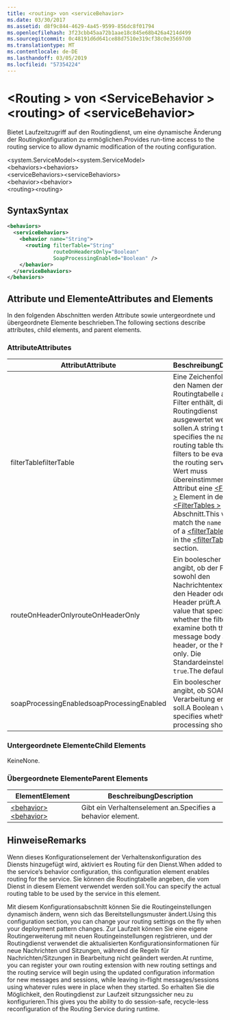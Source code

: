 ```yaml
---
title: <routing> von <serviceBehavior>
ms.date: 03/30/2017
ms.assetid: d8f9c844-4629-4a45-9599-856dc8f01794
ms.openlocfilehash: 3f23cbb45aa72b1aae18c845e68b426a4214d499
ms.sourcegitcommit: 0c48191d6d641ce88d7510e319cf38c0e35697d0
ms.translationtype: MT
ms.contentlocale: de-DE
ms.lasthandoff: 03/05/2019
ms.locfileid: "57354224"
---
```

# <a name="routing-of-servicebehavior"></a><span data-ttu-id="541eb-102">\<Routing > von \<ServiceBehavior ></span><span class="sxs-lookup"><span data-stu-id="541eb-102">\<routing> of \<serviceBehavior></span></span>
<span data-ttu-id="541eb-103">Bietet Laufzeitzugriff auf den Routingdienst, um eine dynamische Änderung der Routingkonfiguration zu ermöglichen.</span><span class="sxs-lookup"><span data-stu-id="541eb-103">Provides run-time access to the routing service to allow dynamic modification of the routing configuration.</span></span>  
  
 <span data-ttu-id="541eb-104">\<system.ServiceModel></span><span class="sxs-lookup"><span data-stu-id="541eb-104">\<system.ServiceModel></span></span>  
<span data-ttu-id="541eb-105">\<behaviors></span><span class="sxs-lookup"><span data-stu-id="541eb-105">\<behaviors></span></span>  
<span data-ttu-id="541eb-106">\<serviceBehaviors></span><span class="sxs-lookup"><span data-stu-id="541eb-106">\<serviceBehaviors></span></span>  
<span data-ttu-id="541eb-107">\<behavior></span><span class="sxs-lookup"><span data-stu-id="541eb-107">\<behavior></span></span>  
<span data-ttu-id="541eb-108">\<routing></span><span class="sxs-lookup"><span data-stu-id="541eb-108">\<routing></span></span>  
  
## <a name="syntax"></a><span data-ttu-id="541eb-109">Syntax</span><span class="sxs-lookup"><span data-stu-id="541eb-109">Syntax</span></span>  
  
```xml  
<behaviors>
  <serviceBehaviors>
    <behavior name="String">
      <routing filterTable="String"
               routeOnHeadersOnly="Boolean"
               SoapProcessingEnabled="Boolean" />
    </behavior>
  </serviceBehaviors>
</behaviors>
```  
  
## <a name="attributes-and-elements"></a><span data-ttu-id="541eb-110">Attribute und Elemente</span><span class="sxs-lookup"><span data-stu-id="541eb-110">Attributes and Elements</span></span>  
 <span data-ttu-id="541eb-111">In den folgenden Abschnitten werden Attribute sowie untergeordnete und übergeordnete Elemente beschrieben.</span><span class="sxs-lookup"><span data-stu-id="541eb-111">The following sections describe attributes, child elements, and parent elements.</span></span>  
  
### <a name="attributes"></a><span data-ttu-id="541eb-112">Attribute</span><span class="sxs-lookup"><span data-stu-id="541eb-112">Attributes</span></span>  
  
|<span data-ttu-id="541eb-113">Attribut</span><span class="sxs-lookup"><span data-stu-id="541eb-113">Attribute</span></span>|<span data-ttu-id="541eb-114">Beschreibung</span><span class="sxs-lookup"><span data-stu-id="541eb-114">Description</span></span>|  
|---------------|-----------------|  
|<span data-ttu-id="541eb-115">filterTable</span><span class="sxs-lookup"><span data-stu-id="541eb-115">filterTable</span></span>|<span data-ttu-id="541eb-116">Eine Zeichenfolge, die den Namen der Routingtabelle angibt, die Filter enthält, die vom Routingdienst ausgewertet werden sollen.</span><span class="sxs-lookup"><span data-stu-id="541eb-116">A string that specifies the name of the routing table that contains filters to be evaluated by the routing service.</span></span> <span data-ttu-id="541eb-117">Dieser Wert muss übereinstimmen der `name` Attribut eine [ \<FilterTable >](../../../../../docs/framework/configure-apps/file-schema/wcf/filtertable.md) Element in der [ \<FilterTables >](../../../../../docs/framework/configure-apps/file-schema/wcf/filtertables.md) Abschnitt.</span><span class="sxs-lookup"><span data-stu-id="541eb-117">This value must match the `name` attribute of a [\<filterTable>](../../../../../docs/framework/configure-apps/file-schema/wcf/filtertable.md) element in the [\<filterTables>](../../../../../docs/framework/configure-apps/file-schema/wcf/filtertables.md) section.</span></span>|  
|<span data-ttu-id="541eb-118">routeOnHeaderOnly</span><span class="sxs-lookup"><span data-stu-id="541eb-118">routeOnHeaderOnly</span></span>|<span data-ttu-id="541eb-119">Ein boolescher Wert, der angibt, ob der Filter sowohl den Nachrichtentext als auch den Header oder nur den Header prüft.</span><span class="sxs-lookup"><span data-stu-id="541eb-119">A Boolean value that specifies whether the filter will examine both the message body and the header, or the header only.</span></span> <span data-ttu-id="541eb-120">Die Standardeinstellung ist `true`.</span><span class="sxs-lookup"><span data-stu-id="541eb-120">The default is `true`.</span></span>|  
|<span data-ttu-id="541eb-121">soapProcessingEnabled</span><span class="sxs-lookup"><span data-stu-id="541eb-121">soapProcessingEnabled</span></span>|<span data-ttu-id="541eb-122">Ein boolescher Wert, der angibt, ob SOAP-Verarbeitung erfolgen soll.</span><span class="sxs-lookup"><span data-stu-id="541eb-122">A Boolean value that specifies whether SOAP processing should occur.</span></span>|  
  
### <a name="child-elements"></a><span data-ttu-id="541eb-123">Untergeordnete Elemente</span><span class="sxs-lookup"><span data-stu-id="541eb-123">Child Elements</span></span>  
 <span data-ttu-id="541eb-124">Keine</span><span class="sxs-lookup"><span data-stu-id="541eb-124">None.</span></span>  
  
### <a name="parent-elements"></a><span data-ttu-id="541eb-125">Übergeordnete Elemente</span><span class="sxs-lookup"><span data-stu-id="541eb-125">Parent Elements</span></span>  
  
|<span data-ttu-id="541eb-126">Element</span><span class="sxs-lookup"><span data-stu-id="541eb-126">Element</span></span>|<span data-ttu-id="541eb-127">Beschreibung</span><span class="sxs-lookup"><span data-stu-id="541eb-127">Description</span></span>|  
|-------------|-----------------|  
|[<span data-ttu-id="541eb-128">\<behavior></span><span class="sxs-lookup"><span data-stu-id="541eb-128">\<behavior></span></span>](../../../../../docs/framework/configure-apps/file-schema/wcf/behavior-of-endpointbehaviors.md)|<span data-ttu-id="541eb-129">Gibt ein Verhaltenselement an.</span><span class="sxs-lookup"><span data-stu-id="541eb-129">Specifies a behavior element.</span></span>|  
  
## <a name="remarks"></a><span data-ttu-id="541eb-130">Hinweise</span><span class="sxs-lookup"><span data-stu-id="541eb-130">Remarks</span></span>  
 <span data-ttu-id="541eb-131">Wenn dieses Konfigurationselement der Verhaltenskonfiguration des Diensts hinzugefügt wird, aktiviert es Routing für den Dienst.</span><span class="sxs-lookup"><span data-stu-id="541eb-131">When added to the service’s behavior configuration, this configuration element enables routing for the service.</span></span> <span data-ttu-id="541eb-132">Sie können die Routingtabelle angeben, die vom Dienst in diesem Element verwendet werden soll.</span><span class="sxs-lookup"><span data-stu-id="541eb-132">You can specify the actual routing table to be used by the service in this element.</span></span>  
  
 <span data-ttu-id="541eb-133">Mit diesem Konfigurationsabschnitt können Sie die Routingeinstellungen dynamisch ändern, wenn sich das Bereitstellungsmuster ändert.</span><span class="sxs-lookup"><span data-stu-id="541eb-133">Using this configuration section, you can change your routing settings on the fly when your deployment pattern changes.</span></span> <span data-ttu-id="541eb-134">Zur Laufzeit können Sie eine eigene Routingerweiterung mit neuen Routingeinstellungen registrieren, und der Routingdienst verwendet die aktualisierten Konfigurationsinformationen für neue Nachrichten und Sitzungen, während die Regeln für Nachrichten/Sitzungen in Bearbeitung nicht geändert werden.</span><span class="sxs-lookup"><span data-stu-id="541eb-134">At runtime, you can register your own routing extension with new routing settings and the routing service will begin using the updated configuration information for new messages and sessions, while leaving in-flight messages/sessions using whatever rules were in place when they started.</span></span>  <span data-ttu-id="541eb-135">So erhalten Sie die Möglichkeit, den Routingdienst zur Laufzeit sitzungssicher neu zu konfigurieren.</span><span class="sxs-lookup"><span data-stu-id="541eb-135">This gives you the ability to do session-safe, recycle-less reconfiguration of the Routing Service during runtime.</span></span>  
  
